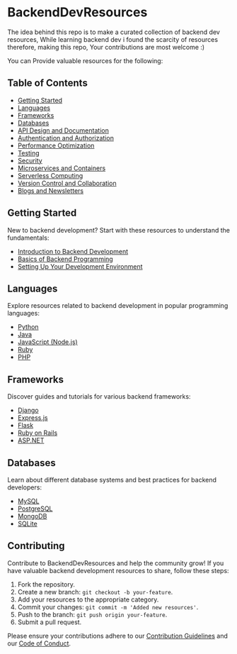 # BackendDevResources
The idea behind this repo is to make a curated collection of backend dev resources, While learning backend dev i found the scarcity of resources therefore, making this repo, Your contributions are most welcome :)

You can Provide valuable resources for the following:

## Table of Contents

- [Getting Started](#getting-started)
- [Languages](#languages)
- [Frameworks](#frameworks)
- [Databases](#databases)
- [API Design and Documentation](#api-design-and-documentation)
- [Authentication and Authorization](#authentication-and-authorization)
- [Performance Optimization](#performance-optimization)
- [Testing](#testing)
- [Security](#security)
- [Microservices and Containers](#microservices-and-containers)
- [Serverless Computing](#serverless-computing)
- [Version Control and Collaboration](#version-control-and-collaboration)
- [Blogs and Newsletters](#blogs-and-newsletters)

## Getting Started

New to backend development? Start with these resources to understand the fundamentals:

- [Introduction to Backend Development](link-to-introduction)
- [Basics of Backend Programming](link-to-basics)
- [Setting Up Your Development Environment](link-to-setup)

## Languages

Explore resources related to backend development in popular programming languages:

- [Python](link-to-python-resources)
- [Java](link-to-java-resources)
- [JavaScript (Node.js)](link-to-nodejs-resources)
- [Ruby](link-to-ruby-resources)
- [PHP](link-to-php-resources)

## Frameworks

Discover guides and tutorials for various backend frameworks:

- [Django](link-to-django-resources)
- [Express.js](link-to-expressjs-resources)
- [Flask](link-to-flask-resources)
- [Ruby on Rails](link-to-rails-resources)
- [ASP.NET](link-to-aspnet-resources)

## Databases

Learn about different database systems and best practices for backend developers:

- [MySQL](link-to-mysql-resources)
- [PostgreSQL](link-to-postgresql-resources)
- [MongoDB](link-to-mongodb-resources)
- [SQLite](link-to-sqlite-resources)

## Contributing

Contribute to BackendDevResources and help the community grow! If you have valuable backend development resources to share, follow these steps:

1. Fork the repository.
2. Create a new branch: `git checkout -b your-feature`.
3. Add your resources to the appropriate category.
4. Commit your changes: `git commit -m 'Added new resources'`.
5. Push to the branch: `git push origin your-feature`.
6. Submit a pull request.

Please ensure your contributions adhere to our [Contribution Guidelines](ContributionGuidelines.md) and our [Code of Conduct](CODE_OF_CONDUCT.md).


